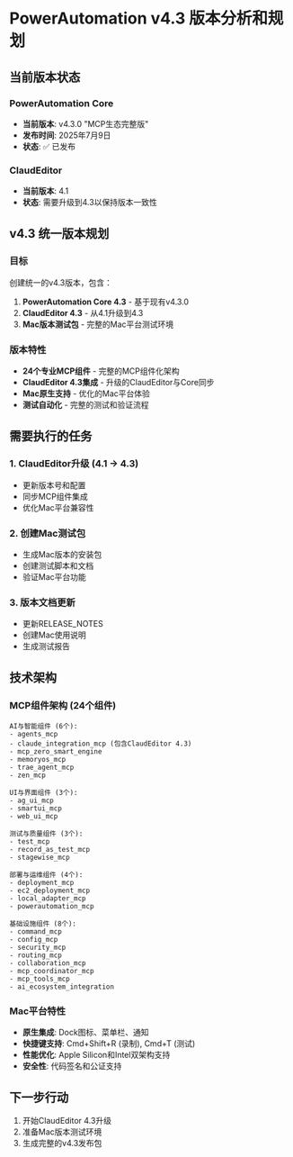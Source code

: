 # PowerAutomation v4.3 版本分析和规划

## 当前版本状态

### PowerAutomation Core
- **当前版本**: v4.3.0 "MCP生态完整版"
- **发布时间**: 2025年7月9日
- **状态**: ✅ 已发布

### ClaudEditor
- **当前版本**: 4.1
- **状态**: 需要升级到4.3以保持版本一致性

## v4.3 统一版本规划

### 目标
创建统一的v4.3版本，包含：
1. **PowerAutomation Core 4.3** - 基于现有v4.3.0
2. **ClaudEditor 4.3** - 从4.1升级到4.3
3. **Mac版本测试包** - 完整的Mac平台测试环境

### 版本特性
- **24个专业MCP组件** - 完整的MCP组件化架构
- **ClaudEditor 4.3集成** - 升级的ClaudEditor与Core同步
- **Mac原生支持** - 优化的Mac平台体验
- **测试自动化** - 完整的测试和验证流程

## 需要执行的任务

### 1. ClaudEditor升级 (4.1 → 4.3)
- 更新版本号和配置
- 同步MCP组件集成
- 优化Mac平台兼容性

### 2. 创建Mac测试包
- 生成Mac版本的安装包
- 创建测试脚本和文档
- 验证Mac平台功能

### 3. 版本文档更新
- 更新RELEASE_NOTES
- 创建Mac使用说明
- 生成测试报告

## 技术架构

### MCP组件架构 (24个组件)
```
AI与智能组件 (6个):
- agents_mcp
- claude_integration_mcp (包含ClaudEditor 4.3)
- mcp_zero_smart_engine
- memoryos_mcp
- trae_agent_mcp
- zen_mcp

UI与界面组件 (3个):
- ag_ui_mcp
- smartui_mcp
- web_ui_mcp

测试与质量组件 (3个):
- test_mcp
- record_as_test_mcp
- stagewise_mcp

部署与运维组件 (4个):
- deployment_mcp
- ec2_deployment_mcp
- local_adapter_mcp
- powerautomation_mcp

基础设施组件 (8个):
- command_mcp
- config_mcp
- security_mcp
- routing_mcp
- collaboration_mcp
- mcp_coordinator_mcp
- mcp_tools_mcp
- ai_ecosystem_integration
```

### Mac平台特性
- **原生集成**: Dock图标、菜单栏、通知
- **快捷键支持**: Cmd+Shift+R (录制), Cmd+T (测试)
- **性能优化**: Apple Silicon和Intel双架构支持
- **安全性**: 代码签名和公证支持

## 下一步行动
1. 开始ClaudEditor 4.3升级
2. 准备Mac版本测试环境
3. 生成完整的v4.3发布包

